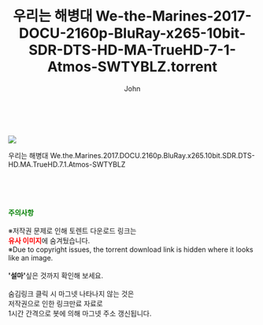 ﻿---
layout: post
title:  "    우리는 해병대 We-the-Marines-2017-DOCU-2160p-BluRay-x265-10bit-SDR-DTS-HD-MA-TrueHD-7-1-Atmos-SWTYBLZ.torrent"
author: John
categories: [ 영화 ]
tags: [  ]
image: https://torrentrj54.com/uploadfile/full/40711c5ac0b1f6a53b7d1118eaf22c873cb25e90.jpg 
description: "    우리는 해병대 We-the-Marines-2017-DOCU-2160p-BluRay-x265-10bit-SDR-DTS-HD-MA-TrueHD-7-1-Atmos-SWTYBLZ torrent 정보 공유"
toc: true
toc_sticky: true
---

<br>
<p><img src="https://torrentrj54.com/uploadfile/full/40711c5ac0b1f6a53b7d1118eaf22c873cb25e90.jpg"/></p>
 우리는 해병대 We.the.Marines.2017.DOCU.2160p.BluRay.x265.10bit.SDR.DTS-HD.MA.TrueHD.7.1.Atmos-SWTYBLZ  
    
<br><br><br>
<p data-ke-size="size16"><b><span style="color: green;">주의사항</span></b><br /><br />※저작권 문제로 인해 토렌트 다운로드 링크는<br /><b><span style="color: red;">유사 이미지</span></b>에 숨겨뒀습니다.<br />※Due to copyright issues, the torrent download link is hidden where it looks like an image.<br /><br /><b>'설마'</b>싶은 것까지 확인해 보세요.<br /><br />숨김링크 클릭 시 마그넷 나타나지 않는 것은<br />저작권으로 인한 링크만료 자료로<br />1시간 간격으로 봇에 의해 마그넷 주소 갱신됩니다.</p>
